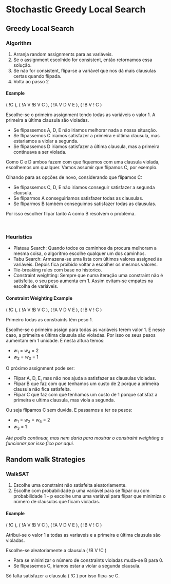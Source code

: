 # Stochastic Greedy Local Search

## Greedy Local Search

### Algorithm

1. Arranja random assignments para as variáveis.
2. Se o assignment escolhido for consistent, então retornamos essa solução.
3. Se não for consistent, flipa-se a variável que nos dá mais clausulas certas quando flipada.
4. Volta ao passo 2

#### Example

( !C ), ( !A V !B V C ), ( !A V D V E ), ( !B V ! C )

Escolhe-se o primeiro assignment tendo todas as variáveis o valor 1. A primeira a última clausula são violadas.

- Se flipassemos A, D, E não iriamos melhorar nada a nossa situação. 
- Se flipassemos C iriamos satisfazer a primeira e última clausula, mas estariamos a violar a segunda.
- Se flipassemos D iriamos satisfazer a última clausula, mas a primeira continuava a ser violada.

Como C e D ambos fazem com que fiquemos com uma clausula violada, escolhemos um qualquer. Vamos assumir que flipamos C, por exemplo.

Olhando para as opções de novo, considerando que flipamos C:

- Se flipassemos C, D, E não iriamos conseguir satisfazer a segunda clausula.
- Se fliparmos A conseguiriamos satisfazer todas as clausulas.
- Se fliparmos B também conseguimos satisfazer todas as clausulas.

Por isso escolher flipar tanto A como B resolvem o problema.

<br>

### Heuristics

- Plateau Search: Quando todos os caminhos da procura melhoram a mesma coisa, o algoritmo escolhe qualquer um dos caminhos.
- Tabu Search: Armazena-se uma lista com últimos valores assigned às variáveis. Depois fica proibido voltar a escolher os mesmos valores.
- Tie-breaking rules com base no historico.
- Constraint weighting: Sempre que numa iteração uma constraint não é satisfeita, o seu peso aumenta em 1. Assim evitam-se empates na escolha de variáveis.

#### Constraint Weighting Example

( !C ), ( !A V !B V C ), ( !A V D V E ), ( !B V ! C )

Primeiro todas as constraints têm peso 1.

Escolhe-se o primeiro assign para todas as variáveis terem valor 1. E nesse caso, a primeira e última clausula são violadas. Por isso os seus pesos aumentam em 1 unidade. E nesta altura temos:
- $w_1$ = $w_4$ = 2
- $w_2$ = $w_3$ = 1

O próximo assignment pode ser:
- Flipar A, D, E, mas não nos ajuda a satisfazer as clausulas violadas.
- Flipar B que faz com que tenhamos um custo de 2 porque a primeira clausula não fica satisfeita.
- Flipar C que faz com que tenhamos um custo de 1 porque satisfaz a primeira e ultima clausula, mas viola a segunda.

Ou seja flipamos C sem duvida. E passamos a ter os pesos:
- $w_1$ = $w_2$ = $w_4$ = 2
- $w_3$ = 1

*Até podia continuar, mas nem daria para mostrar o constraint weighting a funcionar por isso fico por aqui.*

## Random walk Strategies

### WalkSAT

1. Escolhe uma constraint não satisfeita aleatoriamente.
2. Escolhe com probabilidade p uma variável para se flipar ou com probabilidade 1 - p escolhe uma uma variável para flipar que minimiza o número de clausulas que ficam violadas.

#### Example

( !C ), ( !A V !B V C ), ( !A V D V E ), ( !B V ! C )

Atribui-se o valor 1 a todas as variaveis e a primeira e última clausula são violadas.

Escolhe-se aleatoriamente a clausula ( !B V !C )
- Para se minimizar o número de constraints violadas muda-se B para 0. 
- Se flipassemos C, iriamos estar a violar a segunda clausula.

Só falta satisfazer a clausula ( !C ) por isso flipa-se C.